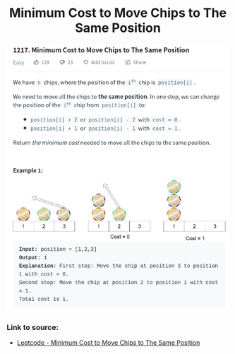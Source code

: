 <h1 align="center">Minimum Cost to Move Chips to The Same Position</h1>

![alt text](https://github.com/matthew01lokiet/Algorithmic-exercises/blob/main/z_description_images/Maths/minimum_cost_to_move_chips_to_the_same_position.png?raw=true)


### Link to source: 
- <a href="https://leetcode.com/problems/minimum-cost-to-move-chips-to-the-same-position/">Leetcode - Minimum Cost to Move Chips to The Same Position</a>

